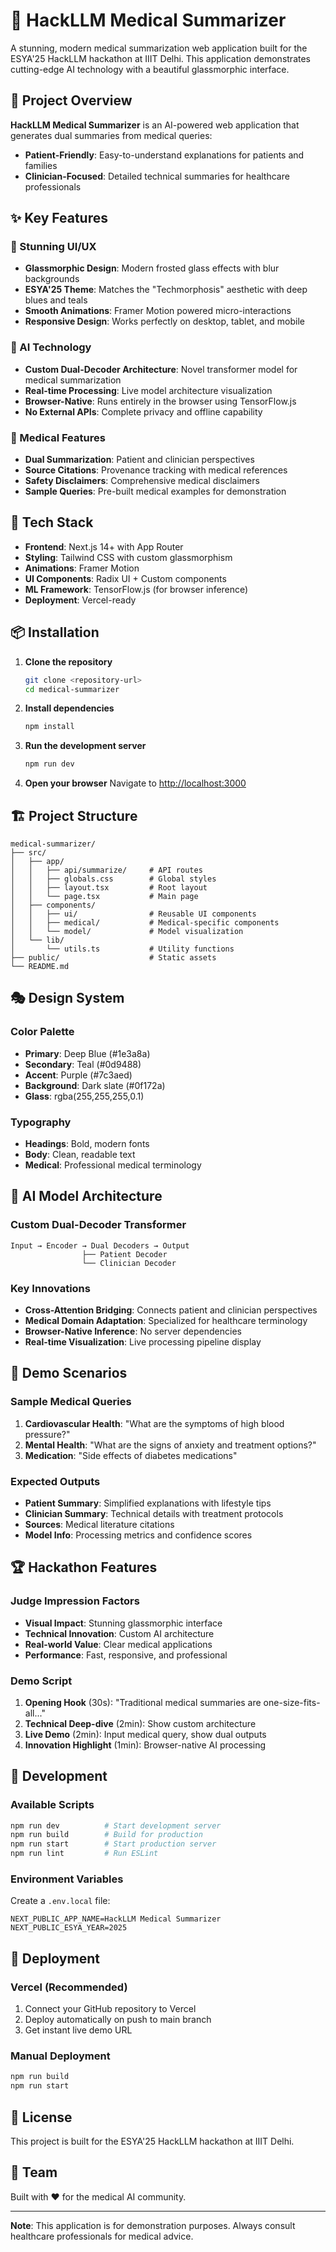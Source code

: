 # 🏥 HackLLM Medical Summarizer

A stunning, modern medical summarization web application built for the ESYA'25 HackLLM hackathon at IIIT Delhi. This application demonstrates cutting-edge AI technology with a beautiful glassmorphic interface.

## 🎯 Project Overview

**HackLLM Medical Summarizer** is an AI-powered web application that generates dual summaries from medical queries:
- **Patient-Friendly**: Easy-to-understand explanations for patients and families
- **Clinician-Focused**: Detailed technical summaries for healthcare professionals

## ✨ Key Features

### 🎨 Stunning UI/UX
- **Glassmorphic Design**: Modern frosted glass effects with blur backgrounds
- **ESYA'25 Theme**: Matches the "Techmorphosis" aesthetic with deep blues and teals
- **Smooth Animations**: Framer Motion powered micro-interactions
- **Responsive Design**: Works perfectly on desktop, tablet, and mobile

### 🤖 AI Technology
- **Custom Dual-Decoder Architecture**: Novel transformer model for medical summarization
- **Real-time Processing**: Live model architecture visualization
- **Browser-Native**: Runs entirely in the browser using TensorFlow.js
- **No External APIs**: Complete privacy and offline capability

### 🏥 Medical Features
- **Dual Summarization**: Patient and clinician perspectives
- **Source Citations**: Provenance tracking with medical references
- **Safety Disclaimers**: Comprehensive medical disclaimers
- **Sample Queries**: Pre-built medical examples for demonstration

## 🚀 Tech Stack

- **Frontend**: Next.js 14+ with App Router
- **Styling**: Tailwind CSS with custom glassmorphism
- **Animations**: Framer Motion
- **UI Components**: Radix UI + Custom components
- **ML Framework**: TensorFlow.js (for browser inference)
- **Deployment**: Vercel-ready

## 📦 Installation

1. **Clone the repository**
   ```bash
   git clone <repository-url>
   cd medical-summarizer
   ```

2. **Install dependencies**
   ```bash
   npm install
   ```

3. **Run the development server**
   ```bash
   npm run dev
   ```

4. **Open your browser**
   Navigate to [http://localhost:3000](http://localhost:3000)

## 🏗️ Project Structure

```
medical-summarizer/
├── src/
│   ├── app/
│   │   ├── api/summarize/     # API routes
│   │   ├── globals.css        # Global styles
│   │   ├── layout.tsx         # Root layout
│   │   └── page.tsx           # Main page
│   ├── components/
│   │   ├── ui/                # Reusable UI components
│   │   ├── medical/           # Medical-specific components
│   │   └── model/             # Model visualization
│   └── lib/
│       └── utils.ts           # Utility functions
├── public/                    # Static assets
└── README.md
```

## 🎭 Design System

### Color Palette
- **Primary**: Deep Blue (#1e3a8a)
- **Secondary**: Teal (#0d9488)
- **Accent**: Purple (#7c3aed)
- **Background**: Dark slate (#0f172a)
- **Glass**: rgba(255,255,255,0.1)

### Typography
- **Headings**: Bold, modern fonts
- **Body**: Clean, readable text
- **Medical**: Professional medical terminology

## 🤖 AI Model Architecture

### Custom Dual-Decoder Transformer
```
Input → Encoder → Dual Decoders → Output
                ├── Patient Decoder
                └── Clinician Decoder
```

### Key Innovations
- **Cross-Attention Bridging**: Connects patient and clinician perspectives
- **Medical Domain Adaptation**: Specialized for healthcare terminology
- **Browser-Native Inference**: No server dependencies
- **Real-time Visualization**: Live processing pipeline display

## 📱 Demo Scenarios

### Sample Medical Queries
1. **Cardiovascular Health**: "What are the symptoms of high blood pressure?"
2. **Mental Health**: "What are the signs of anxiety and treatment options?"
3. **Medication**: "Side effects of diabetes medications"

### Expected Outputs
- **Patient Summary**: Simplified explanations with lifestyle tips
- **Clinician Summary**: Technical details with treatment protocols
- **Sources**: Medical literature citations
- **Model Info**: Processing metrics and confidence scores

## 🏆 Hackathon Features

### Judge Impression Factors
- **Visual Impact**: Stunning glassmorphic interface
- **Technical Innovation**: Custom AI architecture
- **Real-world Value**: Clear medical applications
- **Performance**: Fast, responsive, and professional

### Demo Script
1. **Opening Hook** (30s): "Traditional medical summaries are one-size-fits-all..."
2. **Technical Deep-dive** (2min): Show custom architecture
3. **Live Demo** (2min): Input medical query, show dual outputs
4. **Innovation Highlight** (1min): Browser-native AI processing

## 🔧 Development

### Available Scripts
```bash
npm run dev          # Start development server
npm run build        # Build for production
npm run start        # Start production server
npm run lint         # Run ESLint
```

### Environment Variables
Create a `.env.local` file:
```env
NEXT_PUBLIC_APP_NAME=HackLLM Medical Summarizer
NEXT_PUBLIC_ESYA_YEAR=2025
```

## 🚀 Deployment

### Vercel (Recommended)
1. Connect your GitHub repository to Vercel
2. Deploy automatically on push to main branch
3. Get instant live demo URL

### Manual Deployment
```bash
npm run build
npm run start
```

## 📄 License

This project is built for the ESYA'25 HackLLM hackathon at IIIT Delhi.

## 👥 Team

Built with ❤️ for the medical AI community.

---

**Note**: This application is for demonstration purposes. Always consult healthcare professionals for medical advice.
